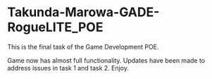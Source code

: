 # Takunda-Marowa-GADE-RogueLITE_POE

This is the final task of the Game Development POE.


Game now has almost full functionality.
Updates have been made to address issues in task 1 and task 2.
Enjoy.
